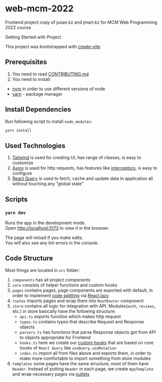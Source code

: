 # web-mcm-2022

Frontend project copy of jusan.kz and jmart.kz for MCM Web Programming 2022 course

Getting Started with Project

This project was bootstrapped with [create-vite](https://github.com/vitejs/vite/tree/main/packages/create-vite).

## Prerequisites

1. You need to read [CONTRIBUTING.md](/CONTRIBUTING.md)
2. You need to install:

- [nvm](https://github.com/nvm-sh/nvm) in order to use different versions of node
- [yarn](https://classic.yarnpkg.com/lang/en/docs/install) - package manager

## Install Dependencies

Run following script to install `node_modules`:

```bash
yarn install
```

## Used Technologies

1. [Tailwind](https://tailwindcss.com/) is used for creating UI, has range of classes, is easy to customize
2. [Axios](https://axios-http.com/docs/intro) is used for http requests, has features like [interceptors](https://axios-http.com/docs/interceptors), is easy to configure
3. [React Query](https://react-query.tanstack.com/) is used to fetch, cache and update data in application all without touching any "global state"

## Scripts

### `yarn dev`

Runs the app in the development mode.\
Open [http://localhost:5173](http://localhost:5173) to view it in the browser.

The page will reload if you make edits.\
You will also see any lint errors in the console.

## Code Structure

Most things are located in `src` folder:

1. `components` has all project components
2. `core` consists of helper functions and custom hooks
3. `pages` contains pages, page components are exported with default, in order to implement [code splitting](https://reactjs.org/docs/code-splitting.html) via [React.lazy](https://reactjs.org/docs/code-splitting.html#reactlazy)
4. `routes` imports pages and wrap them into `RootRouter` component
5. `store` contains all logic for integration with API.
   Modules(`auth`, `reviews`, etc.) in store basically have the following structure:
   - `api.ts` exports function which makes http request
   - `types.ts` contains types that describe Request and Response objects
   - `parsers.ts` has functions that parse Response objects got from API to objects appropriate for Frontend
   - `hooks.ts` here we create our [custom hooks](https://react-query.tanstack.com/examples/custom-hooks) that are based on core hooks of `React Query` like `useQuery`, `useMutation`
   - `index.ts` import all from files above and exports them, in order to make more comfortable to import something from store modules
6. `templates` some pages have the same structure, most of them have `Header`. Instead of putting `Header` in each page, we create `AppTemplate` and wrap necessary pages via [outlets](https://reactrouter.com/docs/en/v6/getting-started/concepts#outlets)
